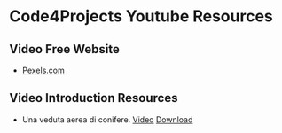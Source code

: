 # Code4Projects Youtube Resources

## Video Free Website

* [Pexels.com](https://www.pexels.com/it-it/videos/)

## Video Introduction Resources

* Una veduta aerea di conifere. [Video](https://www.pexels.com/it-it/video/una-veduta-aerea-di-conifere-1437396/) [Download](https://www.pexels.com/it-it/download/video/1437396/)
